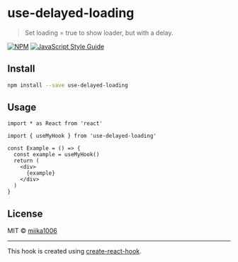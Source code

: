 # use-delayed-loading

> Set loading &#x3D; true to show loader, but with a delay.

[![NPM](https://img.shields.io/npm/v/use-delayed-loading.svg)](https://www.npmjs.com/package/use-delayed-loading) [![JavaScript Style Guide](https://img.shields.io/badge/code_style-standard-brightgreen.svg)](https://standardjs.com)

## Install

```bash
npm install --save use-delayed-loading
```

## Usage

```tsx
import * as React from 'react'

import { useMyHook } from 'use-delayed-loading'

const Example = () => {
  const example = useMyHook()
  return (
    <div>
      {example}
    </div>
  )
}
```

## License

MIT © [miika1006](https://github.com/miika1006)

---

This hook is created using [create-react-hook](https://github.com/hermanya/create-react-hook).
